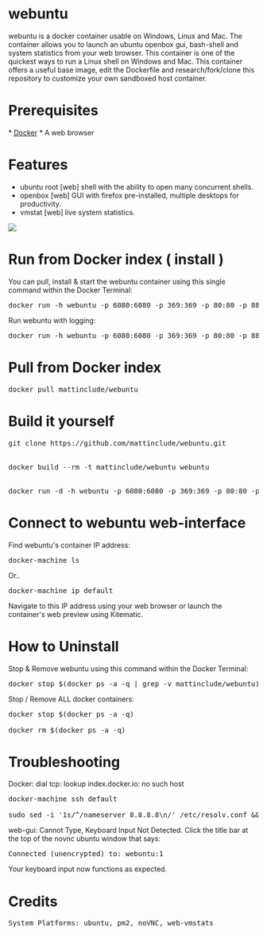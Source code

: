 <h1>webuntu </h1>

webuntu is a docker container usable on Windows, Linux and Mac. The container allows you to launch an ubuntu openbox gui, bash-shell and system statistics from your web browser. This container is one of the quickest ways to run a Linux shell on Windows and Mac. This container offers a useful base image, edit the Dockerfile and research/fork/clone this repository to customize your own sandboxed host container.  

<h1>Prerequisites</h1>
* <a href="https://www.docker.com/">Docker</a>
* A web browser

<h1>Features</h1>
<ul>
  <li>ubuntu root [web] shell with the ability to open many concurrent shells.</li>
  <li>openbox [web] GUI with firefox pre-installed, multiple desktops for productivity.</li>
  <li>vmstat [web] live system statistics.</li>
</ul>
<img src="https://github.com/mattinclude/webuntu/blob/master/initialize/foxy_screen.jpg">

<h1>Run from Docker index ( install )</h1>
You can pull, install & start the webuntu container using this single command within the Docker Terminal:
<pre>
docker run -h webuntu -p 6080:6080 -p 369:369 -p 80:80 -p 88:8010 -d -i mattinclude/webuntu
</pre>
Run webuntu with logging:
<pre>
docker run -h webuntu -p 6080:6080 -p 369:369 -p 80:80 -p 88:8010 -t -i mattinclude/webuntu
</pre>

<h1>Pull from Docker index</h1>
<pre>
docker pull mattinclude/webuntu
</pre>

<h1>Build it yourself</h1>
<pre>
git clone https://github.com/mattinclude/webuntu.git
<br>
docker build --rm -t mattinclude/webuntu webuntu
<br>
docker run -d -h webuntu -p 6080:6080 -p 369:369 -p 80:80 -p 88:8010 -d -i mattinclude/webuntu
</pre>

<h1>Connect to webuntu web-interface</h1>

Find webuntu's container IP address:
<pre>
docker-machine ls
</pre>
Or..
<pre>
docker-machine ip default
</pre>

Navigate to this IP address using your web browser or launch the container's web preview using Kitematic.

<h1>How to Uninstall</h1>

Stop & Remove webuntu using this command within the Docker Terminal:
<pre>
docker stop $(docker ps -a -q | grep -v mattinclude/webuntu) && docker rmi -f mattinclude/webuntu
</pre>
Stop / Remove ALL docker containers:
<pre>
docker stop $(docker ps -a -q) <br>
docker rm $(docker ps -a -q)
</pre>

<h1>Troubleshooting</h1>
Docker: dial tcp: lookup index.docker.io: no such host
<pre>
docker-machine ssh default <br>
sudo sed -i '1s/^/nameserver 8.8.8.8\n/' /etc/resolv.conf && exit
</pre>
web-gui: Cannot Type, Keyboard Input Not Detected. Click the title bar at the top of the novnc ubuntu window
that says:
<pre>
Connected (unencrypted) to: webuntu:1
</pre>
Your keyboard input now functions as expected.
<h1>Credits</h1>
<pre>
System Platforms: ubuntu, pm2, noVNC, web-vmstats
</pre>
